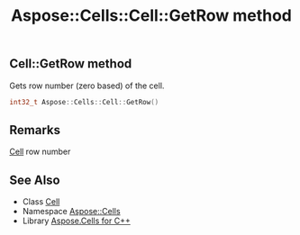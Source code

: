 ﻿---
title: Aspose::Cells::Cell::GetRow method
linktitle: GetRow
second_title: Aspose.Cells for C++ API Reference
description: 'Aspose::Cells::Cell::GetRow method. Gets row number (zero based) of the cell in C++.'
type: docs
weight: 1000
url: /cpp/aspose.cells/cell/getrow/
---
## Cell::GetRow method


Gets row number (zero based) of the cell.

```cpp
int32_t Aspose::Cells::Cell::GetRow()
```

## Remarks


[Cell](../) row number
## See Also

* Class [Cell](../)
* Namespace [Aspose::Cells](../../)
* Library [Aspose.Cells for C++](../../../)
